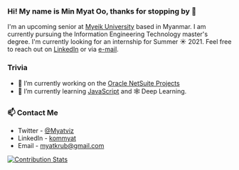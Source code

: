 ### Hi! My name is Min Myat Oo, thanks for stopping by 👋
I'm an upcoming senior at [Myeik University](http://www.myeikuniversity.edu.mm/?lang=en) based in Myanmar. I am currently pursuing the Information Engineering Technology master's degree.
I'm currently looking for an internship for Summer ☀ 2021. Feel free to reach out on [LinkedIn](https://www.linkedin.com/in/kommyat/) or via [e-mail](mailto:myatkrub@gmail.com).

### Trivia
- 🔭 I’m currently working on the [Oracle NetSuite Projects](https://www.netsuite.com/)
- 🌱 I’m currently learning [JavaScript](https://js.org/) and 🕸 Deep Learning.

### 📫 Contact Me
- Twitter - [@Myatviz](https://twitter.com/Myatviz)
- LinkedIn - [kommyat](https://www.linkedin.com/in/kommyat/)
- Email - [myatkrub@gmail.com](mailto:myatkrub@gmail.com)

[![Contribution Stats](https://github-contribution-stats.vercel.app/api/?username=minmyatoo)](https://github.com/minmyatoo)

<!--
**minmyatoo/minmyatoo** is a ✨ _special_ ✨ repository because its `README.md` (this file) appears on your GitHub profile.

Here are some ideas to get you started:

- 🔭 I’m currently working on ...
- 🌱 I’m currently learning ...
- 👯 I’m looking to collaborate on ...
- 🤔 I’m looking for help with ...
- 💬 Ask me about ...
- 📫 How to reach me: ...
- 😄 Pronouns: ...
- ⚡ Fun fact: ...
-->
